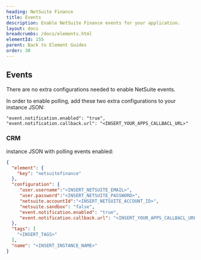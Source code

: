 ```yaml
---
heading: NetSuite Finance
title: Events
description: Enable NetSuite Finance events for your application.
layout: docs
breadcrumbs: /docs/elements.html
elementId: 155
parent: Back to Element Guides
order: 30
---
```


## Events

There are no extra configurations needed to enable NetSuite events.

In order to enable polling, add these two extra configurations to your instance JSON:

```
"event.notification.enabled": "true",
"event.notification.callback.url": "<INSERT_YOUR_APPS_CALLBACL_URL>"
```

### CRM

instance JSON with polling events enabled:

```json
{
  "element": {
    "key": "netsuitefinance"
  },
  "configuration": {
     "user.username":"<INSERT_NETSUITE_EMAIL>",
     "user.password":"<INSERT_NETSUITE_PASSWORD>",
     "netsuite.accountId":"<INSERT_NETSUITE_ACCOUNT_ID>",
     "netsuite.sandbox": "false",
     "event.notification.enabled": "true",
     "event.notification.callback.url": "<INSERT_YOUR_APPS_CALLBACL_URL>"
  },
  "tags": [
    "<INSERT_TAGS>"
  ],
  "name": "<INSERT_INSTANCE_NAME>"
}
```
